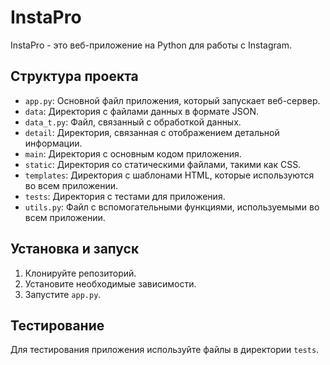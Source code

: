 # InstaPro

InstaPro - это веб-приложение на Python для работы с Instagram.

## Структура проекта

- `app.py`: Основной файл приложения, который запускает веб-сервер.
- `data`: Директория с файлами данных в формате JSON.
- `data_t.py`: Файл, связанный с обработкой данных.
- `detail`: Директория, связанная с отображением детальной информации.
- `main`: Директория с основным кодом приложения.
- `static`: Директория со статическими файлами, такими как CSS.
- `templates`: Директория с шаблонами HTML, которые используются во всем приложении.
- `tests`: Директория с тестами для приложения.
- `utils.py`: Файл с вспомогательными функциями, используемыми во всем приложении.

## Установка и запуск

1. Клонируйте репозиторий.
2. Установите необходимые зависимости.
3. Запустите `app.py`.

## Тестирование

Для тестирования приложения используйте файлы в директории `tests`.

